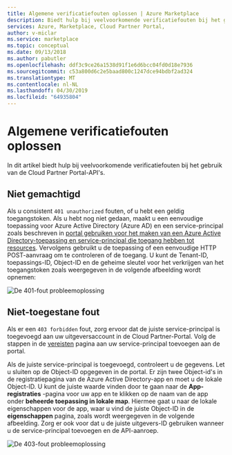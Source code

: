 ```yaml
---
title: Algemene verificatiefouten oplossen | Azure Marketplace
description: Biedt hulp bij veelvoorkomende verificatiefouten bij het gebruik van de Cloud Partner Portal-API's.
services: Azure, Marketplace, Cloud Partner Portal,
author: v-miclar
ms.service: marketplace
ms.topic: conceptual
ms.date: 09/13/2018
ms.author: pabutler
ms.openlocfilehash: ddf3c9ce26a1538d91f1e6d6bcc04fd0d18e7936
ms.sourcegitcommit: c53a800d6c2e5baad800c1247dce94bdbf2ad324
ms.translationtype: MT
ms.contentlocale: nl-NL
ms.lasthandoff: 04/30/2019
ms.locfileid: "64935804"
---
```

# <a name="troubleshooting-common-authentication-errors"></a>Algemene verificatiefouten oplossen

In dit artikel biedt hulp bij veelvoorkomende verificatiefouten bij het gebruik van de Cloud Partner Portal-API's.

## <a name="unauthorized-error"></a>Niet gemachtigd

Als u consistent `401 unauthorized` fouten, of u hebt een geldig toegangstoken.  Als u hebt nog niet gedaan, maakt u een eenvoudige toepassing voor Azure Active Directory (Azure AD) en een service-principal zoals beschreven in [portal gebruiken voor het maken van een Azure Active Directory-toepassing en service-principal die toegang hebben tot resources](https://docs.microsoft.com/azure/azure-resource-manager/resource-group-create-service-principal-portal). Vervolgens gebruikt u de toepassing of een eenvoudige HTTP POST-aanvraag om te controleren of de toegang.  U kunt de Tenant-ID, toepassings-ID, Object-ID en de geheime sleutel voor het verkrijgen van het toegangstoken zoals weergegeven in de volgende afbeelding wordt opnemen:

![De 401-fout probleemoplossing](./media/cloud-partner-portal-api-troubleshooting-authentication-errors/troubleshooting-401-error.jpg)


## <a name="forbidden-error"></a>Niet-toegestane fout

Als er een `403 forbidden` fout, zorg ervoor dat de juiste service-principal is toegevoegd aan uw uitgeversaccount in de Cloud Partner-Portal.
Volg de stappen in de [vereisten](./cloud-partner-portal-api-prerequisites.md) pagina aan uw service-principal toevoegen aan de portal.

Als de juiste service-principal is toegevoegd, controleert u de gegevens. Let u sluiten op de Object-ID opgegeven in de portal. Er zijn twee Object-id's in de registratiepagina van de Azure Active Directory-app en moet u de lokale Object-ID. U kunt de juiste waarde vinden door te gaan naar de **App-registraties** -pagina voor uw app en te klikken op de naam van de app onder **beheerde toepassing in lokale map**. Hiermee gaat u naar de lokale eigenschappen voor de app, waar u vind de juiste Object-ID in de **eigenschappen** pagina, zoals wordt weergegeven in de volgende afbeelding. Zorg er ook voor dat u de juiste uitgevers-ID gebruiken wanneer u de service-principal toevoegen en de API-aanroep.

![De 403-fout probleemoplossing](./media/cloud-partner-portal-api-troubleshooting-authentication-errors/troubleshooting-403-error.jpg)
